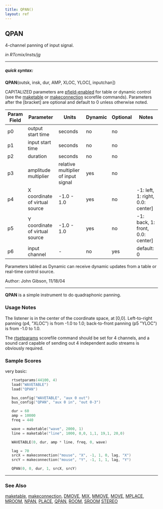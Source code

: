 ```yaml
---
title: QPAN()
layout: ref
---
```


## QPAN

4-channel panning of input signal.

*in RTcmix/insts/jg*  
  

-----

##### quick syntax:

**QPAN**(outsk, insk, dur, AMP, XLOC, YLOC\[, inputchan\])

CAPITALIZED parameters are [pfield-enabled](pfield-enabled.html) for
table or dynamic control (see the
[maketable](../scorefile/maketable.html) or
[makeconnection](../scorefile/makeconnection.html) scorefile
commands). Parameters after the \[bracket\] are optional and default to
0 unless otherwise noted.


Param Field	| Parameter | Units | Dynamic | Optional | Notes
----------- | --------- | ----- | -------- | --------- | ---------
p0 | output start time | seconds | no | no | 
p1 | input start time | seconds | no | no | 
p2 | duration | seconds | no | no | 
p3 | amplitude multiplier | relative multiplier of input signal | yes | no | 
p4 | X coordinate of virtual source | -1.0 - 1.0 | yes | no | -1: left, 1: right, 0.0: center] | 
p5 | Y coordinate of virtual source | -1.0 - 1.0 | yes | no | -1: back, 1: front, 0.0: center] | 
p6 | input channel |  -  | no | yes | default: 0 | 

Parameters labled as Dynamic can receive dynamic updates from a table or real-time control source.

Author:  John Gibson, 11/18/04

  

-----

  
**QPAN** is a simple instrument to do quadraphonic panning.

### Usage Notes

The listener is in the center of the coordinate space, at \[0,0\].
Left-to-right panning (p4, "XLOC") is from -1.0 to 1.0; back-to-front
panning (p5 "YLOC") is from -1.0 to 1.0.

The [rtsetparams](../scorefile/rtsetparams.html) scorefile command
should be set for 4 channels, and a sound card capable of sending out 4
independent audio streams is obviously required.

### Sample Scores

very basic:

```cpp
   rtsetparams(44100, 4)
   load("WAVETABLE")
   load("QPAN")

   bus_config("WAVETABLE", "aux 0 out")
   bus_config("QPAN", "aux 0 in", "out 0-3")

   dur = 60
   amp = 10000
   freq = 440

   wave = maketable("wave", 2000, 1)
   line = maketable("line", 1000, 0,0, 1,1, 19,1, 20,0)

   WAVETABLE(0, dur, amp * line, freq, 0, wave)

   lag = 70
   srcX = makeconnection("mouse", "X", -1, 1, 0, lag, "X")
   srcY = makeconnection("mouse", "Y", -1, 1, 1, lag, "Y")

   QPAN(0, 0, dur, 1, srcX, srcY)
```

  

-----

### See Also

[maketable](../scorefile/maketable.html),
[makeconnection](../scorefile/makeconnection.html), [DMOVE](DMOVE.html),
[MIX](MIX.html), [MMOVE](MMOVE.html), [MOVE](MOVE.html),
[MPLACE](MPLACE.html), [MROOM](MROOM.html), [NPAN](NPAN.html),
[PLACE](PLACE.html), [QPAN](QPAN.html), [ROOM](ROOM.html),
[SROOM](SROOM.html) [STEREO](STEREO.html)
